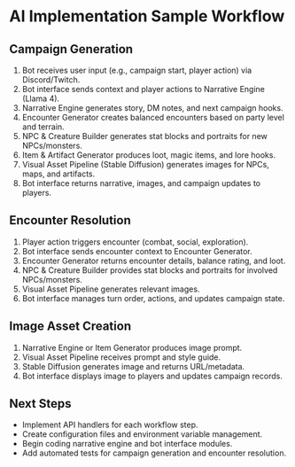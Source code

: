 
# AI Implementation Sample Workflow

## Campaign Generation
1. Bot receives user input (e.g., campaign start, player action) via Discord/Twitch.
2. Bot interface sends context and player actions to Narrative Engine (Llama 4).
3. Narrative Engine generates story, DM notes, and next campaign hooks.
4. Encounter Generator creates balanced encounters based on party level and terrain.
5. NPC & Creature Builder generates stat blocks and portraits for new NPCs/monsters.
6. Item & Artifact Generator produces loot, magic items, and lore hooks.
7. Visual Asset Pipeline (Stable Diffusion) generates images for NPCs, maps, and artifacts.
8. Bot interface returns narrative, images, and campaign updates to players.

## Encounter Resolution
1. Player action triggers encounter (combat, social, exploration).
2. Bot interface sends encounter context to Encounter Generator.
3. Encounter Generator returns encounter details, balance rating, and loot.
4. NPC & Creature Builder provides stat blocks and portraits for involved NPCs/monsters.
5. Visual Asset Pipeline generates relevant images.
6. Bot interface manages turn order, actions, and updates campaign state.

## Image Asset Creation
1. Narrative Engine or Item Generator produces image prompt.
2. Visual Asset Pipeline receives prompt and style guide.
3. Stable Diffusion generates image and returns URL/metadata.
4. Bot interface displays image to players and updates campaign records.

## Next Steps
- Implement API handlers for each workflow step.
- Create configuration files and environment variable management.
- Begin coding narrative engine and bot interface modules.
- Add automated tests for campaign generation and encounter resolution.
